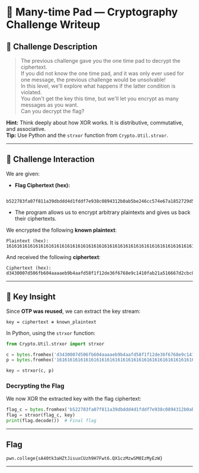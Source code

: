 # 🧠 Many-time Pad — Cryptography Challenge Writeup

## 📜 Challenge Description

> The previous challenge gave you the one time pad to decrypt the ciphertext.  
> If you did not know the one time pad, and it was only ever used for one message, the previous challenge would be unsolvable!  
> In this level, we'll explore what happens if the latter condition is violated.  
> You don't get the key this time, but we'll let you encrypt as many messages as you want.  
> Can you decrypt the flag?

**Hint:** Think deeply about how XOR works. It is distributive, commutative, and associative.  
**Tip:** Use Python and the `strxor` function from `Crypto.Util.strxor`.

---

## 🔧 Challenge Interaction

We are given:

- **Flag Ciphertext (hex):**

```

b522783fa07f811a39dbddd4d1fddf7e938c0894312b0ab5be246cc574e67a1852729d541d6e6307e8cb4d6583e6ba1f5c8ca4f7e3f7da6caa70f1aa
```

- The program allows us to encrypt arbitrary plaintexts and gives us back their ciphertexts.

We encrypted the following **known plaintext**:

```
Plaintext (hex): 161616161616161616161616161616161616161616161616161616161616161616161616161616161616161616161616161616161616161616161616
```

And received the following **ciphertext**:

```
Ciphertext (hex): d3430007d506fb604aaaaeb9b4aafd58f1f12de36f6768e9c1410fab21a516667d2cbc047c0c433faf856a10efbdd67e19d782a88facb53fc6319ab6
```

---

## 🧠 Key Insight

Since **OTP was reused**, we can extract the key stream:

```
key = ciphertext ⊕ known_plaintext
```

In Python, using the `strxor` function:

```python
from Crypto.Util.strxor import strxor

c = bytes.fromhex('d3430007d506fb604aaaaeb9b4aafd58f1f12de36f6768e9c1410fab21a516667d2cbc047c0c433faf856a10efbdd67e19d782a88facb53fc6319ab6')
p = bytes.fromhex('161616161616161616161616161616161616161616161616161616161616161616161616161616161616161616161616161616161616161616161616')

key = strxor(c, p)
```
### Decrypting the Flag
We now XOR the extracted key with the flag ciphertext:
```python
flag_c = bytes.fromhex('b522783fa07f811a39dbddd4d1fddf7e938c0894312b0ab5be246cc574e67a1852729d541d6e6307e8cb4d6583e6ba1f5c8ca4f7e3f7da6caa70f1aa')
flag = strxor(flag_c, key)
print(flag.decode())  # Final flag
```
---
## Flag
```
pwn.college{sA40tk3aHZtJisuxCUzh9H7Fwt6.QX1czMzwSM0IzMyEzW}
```
---
